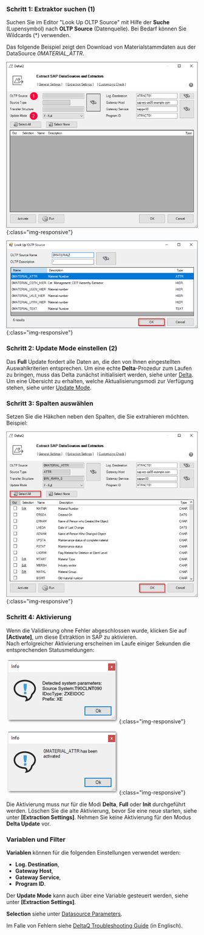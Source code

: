 ### Schritt 1: Extraktor suchen (1)

Suchen Sie im Editor "Look Up OLTP Source" mit Hilfe der **Suche** (Lupensymbol) nach **OLTP Source** (Datenquelle). Bei Bedarf können Sie Wildcards (*) verwenden.

Das folgende Beispiel zeigt den Download von Materialstammdaten aus der DataSource *0MATERIAL_ATTR*.

![search-ds-mat-attr](/img/content/search-ds-mat-attr.png){:class="img-responsive"}

![search-ds-mat-attr](/img/content/search-ds-mat-attr2.png){:class="img-responsive"}

### Schritt 2: Update Mode einstellen (2)

Das **Full** Update fordert alle Daten an, die den von Ihnen eingestellten Auswahlkriterien entsprechen. Um eine echte **Delta**-Prozedur zum Laufen zu bringen, muss das Delta zunächst initialisiert werden, siehe unter [Delta](./datasource-delta).<br>
Um eine Übersicht zu erhalten, welche Aktualisierungsmodi zur Verfügung stehen, siehe unter [Update Mode](./update_mode).

### Schritt 3: Spalten auswählen

Setzen Sie die Häkchen neben den Spalten, die Sie extrahieren möchten. Beispiel:

![Deltaq-Define-Data-Source-Filled](/img/content/Deltaq-Define-Data-Source-Filled.png){:class="img-responsive"}

### Schritt 4: Aktivierung

Wenn die Validierung ohne Fehler abgeschlossen wurde, klicken Sie auf **[Activate]**, um diese Extraktion in SAP zu aktivieren.<br> 
Nach erfolgreicher Aktivierung erscheinen im Laufe einiger Sekunden die entsprechenden Statusmeldungen:

![Deltaq-System-Parameters-Info](/img/content/Deltaq-System-Parameters-Info.png){:class="img-responsive"}

![Deltaq-Generation-Successfull-Info](/img/content/Deltaq-Generation-Successfull-Info.png){:class="img-responsive"}

Die Aktivierung muss nur für die Modi **Delta**, **Full** oder **Init** durchgeführt werden.
Löschen Sie die alte Aktivierung, bevor Sie eine neue starten, siehe unter **[Extraction Settings]**.
Nehmen Sie keine Aktivierung für den Modus **Delta Update** vor. 

### Variablen und Filter

**Variablen** können für die folgenden Einstellungen verwendet werden:
* **Log. Destination**, 
* **Gateway Host**,
* **Gateway Service**,
* **Program ID**.  

Der **Update Mode** kann auch über eine Variable gesteuert werden, siehe unter **[Extraction Settings]**.

**Selection** siehe unter [Datasource Parameters](./datasource-parameter).
 
Im Falle von Fehlern siehe [DeltaQ Troubleshooting Guide](https://kb.theobald-software.com/troubleshooting/deltaq-troubleshooting-guide) (in Englisch).
